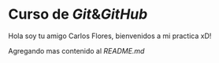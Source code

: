 # Curso de _Git_&_GitHub_

Hola soy tu amigo Carlos Flores, bienvenidos a mi practica xD!

Agregando mas contenido al _README.md_